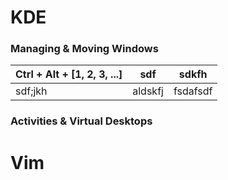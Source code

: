 # KDE

### Managing & Moving Windows
| Ctrl + Alt + [1, 2, 3, ...] | sdf | sdkfh|
|----|---|---|
|sdf;jkh | aldskfj| fsdafsdf| 

### Activities & Virtual Desktops 

# Vim
